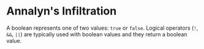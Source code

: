 # Annalyn's Infiltration

A boolean represents one of two values: `true` or `false`. Logical operators (`!`, `&&`, `||`) are typically used with boolean values and they return a boolean value.

